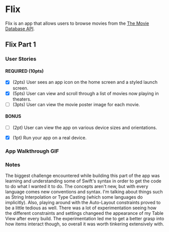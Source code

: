 # Flix

Flix is an app that allows users to browse movies from the [The Movie Database API](http://docs.themoviedb.apiary.io/#).

## Flix Part 1

### User Stories

#### REQUIRED (10pts)

- [x] (2pts) User sees an app icon on the home screen and a styled launch screen.
- [x] (5pts) User can view and scroll through a list of movies now playing in theaters.
- [ ] (3pts) User can view the movie poster image for each movie.

#### BONUS

- [ ] (2pt) User can view the app on various device sizes and orientations.
- [x] (1pt) Run your app on a real device.


### App Walkthrough GIF



### Notes
The biggest challenge encountered while building this part of the app was learning and understanding some of Swift's syntax in order to get the code to do what I wanted it to do. The concepts aren't new, but with every language comes new conventions and syntax. I'm talking about things such as String Interpolation or Type Casting (which some languages do implicitly). Also, playing around with the Auto-Layout constraints proved to be a little tedious as well. There was a lot of experimentation seeing how the different constraints and settings changeed the appearance of my Table View after every build. The experimentation led me to get a better grasp into how items interact though, so overall it was worth tinkering extensively with.
